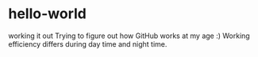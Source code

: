 # hello-world
working it out
Trying to figure out how GitHub works at my age :)
Working efficiency differs during day time and night time.
